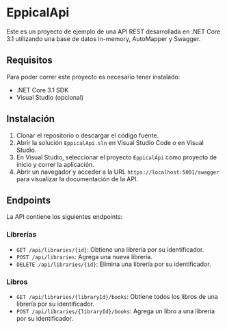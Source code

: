 # EppicalApi

Este es un proyecto de ejemplo de una API REST desarrollada en .NET Core 3.1 utilizando una base de datos in-memory, AutoMapper y Swagger.

## Requisitos

Para poder correr este proyecto es necesario tener instalado:

- .NET Core 3.1 SDK
- Visual Studio (opcional)

## Instalación

1. Clonar el repositorio o descargar el código fuente.
2. Abrir la solución `EppicalApi.sln` en Visual Studio Code o en Visual Studio.
3. En Visual Studio, seleccionar el proyecto `EppicalApi` como proyecto de inicio y correr la aplicación.
4. Abrir un navegador y acceder a la URL `https://localhost:5001/swagger` para visualizar la documentación de la API.

## Endpoints

La API contiene los siguientes endpoints:

### Librerías

- `GET /api/libraries/{id}`: Obtiene una librería por su identificador.
- `POST /api/libraries`: Agrega una nueva librería.
- `DELETE /api/libraries/{id}`: Elimina una librería por su identificador.

### Libros

- `GET /api/libraries/{libraryId}/books`: Obtiene todos los libros de una librería por su identificador.
- `POST /api/libraries/{libraryId}/books`: Agrega un libro a una librería por su identificador.


